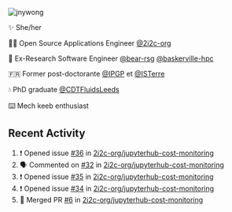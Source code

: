 ![jnywong](https://readme-typing-svg.demolab.com/?font=Intel+One+Mono&size=36&duration=3000&pause=1000&color=6bc46d&vCenter=true&width=170&lines=jnywong)

✨ She/her

👩‍💻 Open Source Applications Engineer [@2i2c-org](https://2i2c.org/)

🐻 Ex-Research Software Engineer [@bear-rsg](https://github.com/bear-rsg) [@baskerville-hpc](https://github.com/baskerville-hpc) 

🇫🇷 Former post-doctorante [@IPGP](https://github.com/IPGP) et [@ISTerre](https://www.isterre.fr/) 

💧 PhD graduate [@CDTFluidsLeeds](https://fluid-dynamics.leeds.ac.uk/) 

⌨️ Mech keeb enthusiast 

## Recent Activity 

<!--START_SECTION:activity-->
1. ❗ Opened issue [#36](https://github.com/2i2c-org/jupyterhub-cost-monitoring/issues/36) in [2i2c-org/jupyterhub-cost-monitoring](https://github.com/2i2c-org/jupyterhub-cost-monitoring)
2. 🗣 Commented on [#32](https://github.com/2i2c-org/jupyterhub-cost-monitoring/issues/32#issuecomment-3227406176) in [2i2c-org/jupyterhub-cost-monitoring](https://github.com/2i2c-org/jupyterhub-cost-monitoring)
3. ❗ Opened issue [#35](https://github.com/2i2c-org/jupyterhub-cost-monitoring/issues/35) in [2i2c-org/jupyterhub-cost-monitoring](https://github.com/2i2c-org/jupyterhub-cost-monitoring)
4. ❗ Opened issue [#34](https://github.com/2i2c-org/jupyterhub-cost-monitoring/issues/34) in [2i2c-org/jupyterhub-cost-monitoring](https://github.com/2i2c-org/jupyterhub-cost-monitoring)
5. 🎉 Merged PR [#6](https://github.com/2i2c-org/jupyterhub-cost-monitoring/pull/6) in [2i2c-org/jupyterhub-cost-monitoring](https://github.com/2i2c-org/jupyterhub-cost-monitoring)
<!--END_SECTION:activity-->
